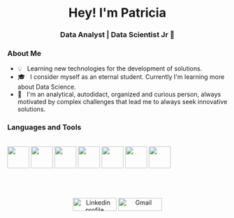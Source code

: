 <h1 align="center">Hey! I'm Patricia </h1>
<h3 align="center"> Data Analyst | Data Scientist Jr 🚀</h3>
<div>
  <h3>About Me </h3>

  - 💡 &nbsp; Learning new technologies for the development of solutions.
  - 🎓 &nbsp; I consider myself as an eternal student. Currently I'm learning more about Data Science.
  - 🌱 &nbsp; I'm an analytical, autodidact, organized and curious person, always motivated by complex challenges that lead me to always seek innovative solutions.
</div> 
</div>

<div>
  <h3>Languages and Tools </h3>
</div> 
<br>
<code><a href="https://www.python.org/" target="_blank"><img height="50" src="https://www.vectorlogo.zone/logos/python/python-ar21.svg"></a></code>
<code><a href="https://jupyter.org/" target="_blank"><img height="50" src="https://www.vectorlogo.zone/logos/jupyter/jupyter-ar21.svg"></a></code>
<code><a href="https://public.tableau.com/app/profile/patricia8243" target="_blank"><img height="50" src="https://github.com/get-icon/geticon/blob/master/icons/tableau.svg"></a></code>
<code><a href="https://powerbi.microsoft.com/es-es/" target="_blank"><img height="50" src="https://www.vectorlogo.zone/logos/microsoft_powerbi/microsoft_powerbi-ar21.svg"></a></code>
<code><a href="https://git-scm.com/" target="_blank"><img height="50" src="https://www.vectorlogo.zone/logos/git-scm/git-scm-ar21.svg"></a></code>
<code><a href="https://www.mysql.com/" target="_blank"><img height="50" src="https://www.vectorlogo.zone/logos/mysql/mysql-ar21.svg"></a></code>
<code><a href="https://www.postgresql.org/" target="_blank"><img height="50" src="https://www.vectorlogo.zone/logos/postgresql/postgresql-ar21.svg"></a></code>
<br>
<br>
<br>
   
<br>
<p align="center">
    <a href="https://www.linkedin.com/in/patricia-perez-felibert/"><img alt="Linkedin profile" title="Linkedin" src="https://raw.githubusercontent.com/Thomas-George-T/Thomas-George-T/master/assets/linkedin.svg" width="100" height="30" /></a>
    <a href="mailto:pcpf92@gmail.com"><img alt="Gmail" src="https://raw.githubusercontent.com/Thomas-George-T/Thomas-George-T/master/assets/google-gmail.svg" title="Email" width="100" height="30" /></a>
</p>
<!---
PatriciaPerezF/PatriciaPerezF is a ✨ special ✨ repository because its `README.md` (this file) appears on your GitHub profile.
You can click the Preview link to take a look at your changes.
--->
